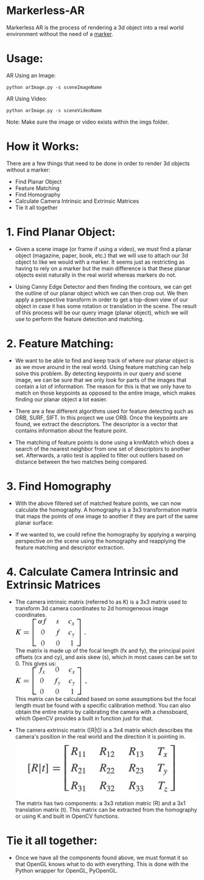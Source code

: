 # Markerless-AR
Markerless AR is the process of rendering a 3d object into a real world environment without the need of a [marker](https://docs.opencv.org/3.1.0/d5/dae/tutorial_aruco_detection.html).

# Usage:
AR Using an Image:
```
python arImage.py -s sceneImageName
```
AR Using Video:
```
python arImage.py -s sceneVideoName
```
Note: Make sure the image or video exists within the imgs folder.

# How it Works:
There are a few things that need to be done in order to render 3d objects without a marker:
  * Find Planar Object
  * Feature Matching
  * Find Homography
  * Calculate Camera Intrinsic and Extrinsic Matrices
  * Tie it all together

# 1. Find Planar Object:
  * Given a scene image (or frame if using a video), we must find a planar object (magazine, paper, book, etc.) that we will use to attach our 3d object to like we would with a marker. It seems just as restricting as having to rely on a marker but the main difference is that these planar objects exist naturally in the real world whereas markers do not.

  * Using Canny Edge Detector and then finding the contours, we can get the outline of our planar object which we can then crop out. We then apply a perspective transform in order to get a top-down view of our object in case it has some rotation or translation in the scene. The result of this process will be our query image (planar object), which we will use to perform the feature detection and matching.

# 2. Feature Matching:
  * We want to be able to find and keep track of where our planar object is as we move around in the real world. Using feature matching can help solve this problem. By detecting keypoints in our query and scene image, we can be sure that we only look for parts of the images that contain a lot of information. The reason for this is that we only have to match on those keypoints as opposed to the entire image, which makes finding our planar object a lot easier.
  
  * There are a few different algorithms used for feature detecting such as ORB, SURF, SIFT. In this project we use ORB. Once the keypoints are found, we extract the descriptors. The descriptor is a vector that contains information about the feature point. 
  
  * The matching of feature points is done using a knnMatch which does a search of the nearest neighbor from one set of descriptors to another set. Afterwards, a ratio test is applied to filter out outliers based on distance between the two matches being compared.
  
# 3. Find Homography
  * With the above filtered set of matched feature points, we can now calculate the homography. A homography is a 3x3 transformation matrix that maps the points of one image to another if they are part of the same planar surface:
  
  * If we wanted to, we could refine the homography by applying a warping perspective on the scene using the homography and reapplying the feature matching and descriptor extraction. 
  
# 4. Calculate Camera Intrinsic and Extrinsic Matrices
  * The camera intrinsic matrix (referred to as K) is a 3x3 matrix used to transform 3d camera coordinates to 2d homogeneous image coordinates.  
  ![Alt text](/imgs/K_initial.jpg?raw=true "Camera Intrinsics")  
  The matrix is made up of the focal length (fx and fy), the principal point offsets (cx and cy), and axis skew (s), which in most cases can be set to 0. This gives us:    
  ![Alt text](/imgs/K_final.jpg?raw=true "Camera Intrinsics")  
  This matrix can be calculated based on some assumptions but the focal length must be found with a specific calibration method. You can also obtain the entire matrix by calibrating the camera with a chessboard, which OpenCV provides a built in function just for that.
  
  * The camera extrinsic matrix ([R|t]) is a 3x4 matrix which describes the camera's position in the real world and the direction it is pointing in.  
  ![Alt text](/imgs/Rt.jpg?raw=true "Camera Intrinsics")  
  The matrix has two components: a 3x3 rotation matric (R) and a 3x1 translation matrix (t). This matrix can be extracted from the homography or using K and built in OpenCV functions.
  
# Tie it all together:
  * Once we have all the components found above, we must format it so that OpenGL knows what to do with everything. This is done with the Python wrapper for OpenGL, PyOpenGL.
